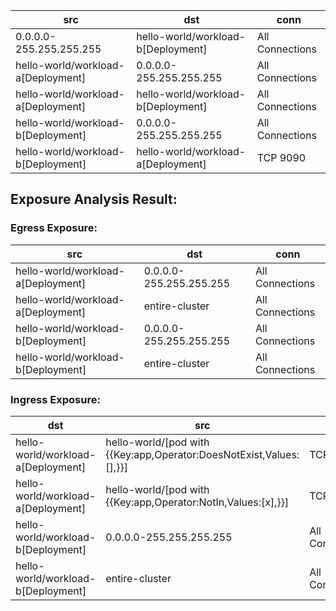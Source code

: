 | src | dst | conn |
|-----|-----|------|
| 0.0.0.0-255.255.255.255 | hello-world/workload-b[Deployment] | All Connections |
| hello-world/workload-a[Deployment] | 0.0.0.0-255.255.255.255 | All Connections |
| hello-world/workload-a[Deployment] | hello-world/workload-b[Deployment] | All Connections |
| hello-world/workload-b[Deployment] | 0.0.0.0-255.255.255.255 | All Connections |
| hello-world/workload-b[Deployment] | hello-world/workload-a[Deployment] | TCP 9090 |
## Exposure Analysis Result:
### Egress Exposure:
| src | dst | conn |
|-----|-----|------|
| hello-world/workload-a[Deployment] | 0.0.0.0-255.255.255.255 | All Connections |
| hello-world/workload-a[Deployment] | entire-cluster | All Connections |
| hello-world/workload-b[Deployment] | 0.0.0.0-255.255.255.255 | All Connections |
| hello-world/workload-b[Deployment] | entire-cluster | All Connections |

### Ingress Exposure:
| dst | src | conn |
|-----|-----|------|
| hello-world/workload-a[Deployment] | hello-world/[pod with {{Key:app,Operator:DoesNotExist,Values:[],}}] | TCP 8080 |
| hello-world/workload-a[Deployment] | hello-world/[pod with {{Key:app,Operator:NotIn,Values:[x],}}] | TCP 9090 |
| hello-world/workload-b[Deployment] | 0.0.0.0-255.255.255.255 | All Connections |
| hello-world/workload-b[Deployment] | entire-cluster | All Connections |
